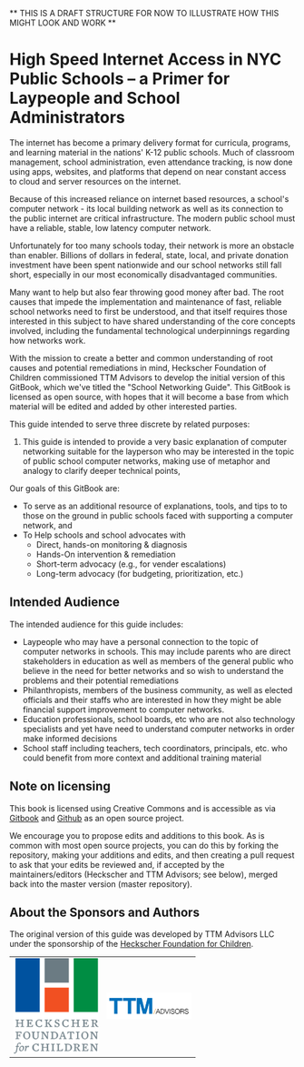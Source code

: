 ** THIS IS A DRAFT STRUCTURE FOR NOW TO ILLUSTRATE HOW THIS MIGHT LOOK AND WORK **
# High Speed Internet Access in NYC Public Schools – a Primer for Laypeople and School Administrators

The internet has become a primary delivery format for curricula, programs, and learning material in the nations' K-12 public schools. Much of classroom management, school administration, even attendance tracking, is now done using apps, websites, and platforms that depend on near constant access to cloud and server resources on the internet.

Because of this increased reliance on internet based resources, a school's computer network - its local building network as well as its connection to the public internet are critical infrastructure. The modern public school must have a reliable, stable, low latency computer network.

Unfortunately for too many schools today, their network is more an obstacle than enabler. Billions of dollars in federal, state, local, and private donation investment have been spent nationwide and our school networks still fall short, especially in our most economically disadvantaged communities.

Many want to help but also fear throwing good money after bad. The root causes that impede the implementation and maintenance of fast, reliable school networks need to first be understood, and that itself requires those interested in this subject to have shared understanding of the core concepts involved, including the fundamental technological underpinnings regarding how networks work.

With the mission to create a better and common understanding of root causes and potential remediations in mind, Heckscher Foundation of Children commissioned TTM Advisors to develop the initial version of this GitBook, which we've titled the "School Networking Guide". This GitBook is licensed as open source, with hopes that it will become a base from which material will be edited and added by other interested parties.

This guide intended to serve three discrete by related purposes:
1. This guide is intended to provide a very basic explanation of computer networking suitable for the layperson who may be interested in the topic of public school computer networks, making use of metaphor and analogy to clarify deeper technical points,

Our goals of this GitBook are:


* To serve as an additional resource of explanations, tools, and tips to to those on the ground in public schools faced with supporting a computer network, and
* To Help schools and school advocates with
	* Direct, hands-on monitoring & diagnosis
	* Hands-On intervention & remediation
	* Short-term advocacy (e.g., for vender escalations)
	* Long-term advocacy (for budgeting, prioritization, etc.)

## Intended Audience

The intended audience for this guide includes:

* Laypeople who may have a personal connection to the topic of computer networks in schools. This may include parents who are direct stakeholders in education as well as members of the general public who believe in the need for better networks and so wish to understand the problems and their potential remediations
* Philanthropists, members of the business community, as well as elected officials and their staffs who are interested in how they might be able financial support improvement to computer networks.
* Education professionals, school boards, etc who are not also technology specialists and yet have need to understand computer networks in order make informed decisions
* School staff including teachers, tech coordinators, principals, etc. who could benefit from more context and additional training material

## Note on licensing

This book is licensed using Creative Commons and is accessible as via [Gitbook](https://www.gitbook.com/book/ttm-advisors/school-network-diagnostic-guide/) and [Github](https://github.com/ttm-advisors/school-network-diagnostic-guide) as an open source project.

We encourage you to propose edits and additions to this book. As is common with most open source projects, you can do this by forking the repository, making your additions and edits, and then creating a pull request to ask that your edits be reviewed and, if accepted by the maintainers/editors (Heckscher and TTM Advisors; see below), merged back into the master version \(master repository\).

## About the Sponsors and Authors

The original version of this guide was developed by TTM Advisors LLC under the sponsorship of the [Heckscher Foundation for Children](https://www.heckscherfoundation.org/).

<table border="0" align="center">
<tr border="0">
<td border="0">
<img src="/assets/heckscher-logo.png" width="150" wrap="inline">
</td>
<td border="0"><img src="/assets/TTM_Advisors_LLC_Logo.png"  width="150" wrap="inline">
</td>
</tr>
</table>
